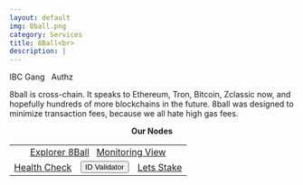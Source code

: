 ```yaml
---
layout: default
img: 8ball.png
category: Services
title: 8Ball<br>
description: |
---
```


<span  class="badge badge-primary" data-toggle="tooltip" data-html="true" title="<b>8ball <=> Osmosis <br> 8ball <=> Gravity <br> 8balll <=> Planq</b>">IBC Gang</span>
&nbsp;
<span  class="badge badge-primary" data-toggle="tooltip" data-html="true" title="<b>enabled</b>">Authz</span>



8ball is cross-chain. It speaks to Ethereum, Tron, Bitcoin, Zclassic now, and hopefully hundreds of more blockchains in the future.
8ball was designed to minimize transaction fees, because we all hate high gas fees.

<p align="center"><b>Our Nodes </b></p>
<table class="table">
<tr>
   <td colspan=3 style="text-align: center" class="justify-content-center">
       <a href="https://explorer.8ball.info/8ball/staking/8ballvaloper1999ptelp4fw8u9pgy5w2z2wpsy96xy3k2cg0uu" class="btn btn-success margin-top" target="_blank">Explorer 8Ball</a>
       &nbsp;
         <a href="/pdf/RoomIT_Akash-Grafana.pdf" class="btn btn-success margin-top">Monitoring View</a> 
   </td>
</tr>
<tr>
   <td>
       <a href="https://health.roomit.xyz/status/8ball/" class="btn btn-info margin-top" target="_blank">Health Check</a>
   </td> 
   <td>
      <button onclick="clip_8ball_three()"  class="btn btn-warning margin-top">ID Validator</button>
      <input type="text" id="clip_8ball" value="8ballvaloper1999ptelp4fw8u9pgy5w2z2wpsy96xy3k2cg0uu" hidden=true> 
   </td>
   <td>
      <a href="https://explorer.tendermint.roomit.xyz/8ball/staking/8ballvaloper1999ptelp4fw8u9pgy5w2z2wpsy96xy3k2cg0uu" class="btn btn-danger margin-top" target="_blank">Lets Stake</a>
   </td>
</tr>
</table>

